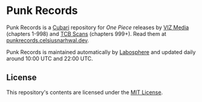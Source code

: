 # Punk Records

Punk Records is a [Cubari](https://cubari.moe) repository for *One Piece* releases by [VIZ Media](https://viz.com) (chapters 1-998)
and [TCB Scans](https://tcbscans.com) (chapters 999+). Read them at [punkrecords.celsiusnarhwal.dev](https://punkrecords.celsiusnarhwal.dev).

Punk Records is maintained automatically by [Labosphere](/labosphere) and updated daily around 10:00 UTC and 22:00 UTC.

## License

This repository's contents are licensed under the [MIT License](LICENSE.md).

